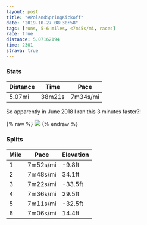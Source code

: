 ```yaml
---
layout: post
title: "#PolandSpringKickoff"
date: "2019-10-27 08:30:58"
tags: [runs, 5-6 miles, <7m45s/mi, races]
race: true
distance: 5.07162194
time: 2301
strava: true
---
```


### Stats

| Distance | Time | Pace |
|----------|------|------|
|5.07mi|38m21s|7m34s/mi|

So apparently in June 2018 I ran this 3 minutes faster?!

{% raw %}
<img src='https://maps.googleapis.com/maps/api/staticmap?maptype=roadmap&path=enc:ikzwFfqobMb@Jr@^l@^d@f@~@xAf@dAlBfCt@jA^^NJX\z@t@RJZDBXD@HHVHN@\EZKZSx@q@FQHORWb@_@TY?GL[bBuDTaAJm@BwACSQs@EKY]OOiDwBcAm@iAk@eAcAq@u@Q[M[Me@E_ABy@BO\}@Ry@Hg@Dg@Es@[wAISOW_@c@aA_@}@WOK[[}@yAgA}CGKQMCMQWwAeAcA_@QEu@A]Dk@N_Ad@i@BaAI_@QYQcA_AYa@]y@]cAc@q@_@]m@Kc@@_@A[Eo@Q}Ag@_AIWG}Aw@m@Qa@UKOYSk@i@y@qAi@k@m@m@aC{Au@Ww@i@yAiAi@u@g@cBKQK}@IgAA_@BOZgB@m@?WIe@GWQi@U]y@i@m@k@iAs@_A{@UCm@i@k@]YMIKiA{@iBmAaDmBMCq@i@SU[WSIw@e@s@q@OCK@{AIQBeBAyAUo@Dw@P_@Xc@b@_@TQDS?c@KuBy@YQg@UaAu@SSU]oA}AyAuBYWWMSGg@CmAPs@?}@Q}BWM@IDMNKTI`@Ez@Dh@BNb@dAn@dAr@fBRl@F^?p@[|AQl@KRq@`Ac@t@CN?Hj@lARr@\vCf@fAlA~AdAx@JJl@b@RH\HXLj@`@PB\JJJfAl@NLd@l@Vb@N^H`@\r@ZX\T\L^Bb@?h@GT@h@Ch@Nd@TRVN^VtAPzARv@Tn@\p@j@|@@LDFXVJPVVNV?HFLn@h@RL\Lp@Ir@@d@CVEf@OZOv@UHGb@Qt@M^@TFv@Z\XZPzAdBn@~@ZZp@vAhAhAJFn@Tb@Jd@C^GRAfBDp@R`@ZBF`@\RVbBbDTTdAnAfA~@z@`Ab@n@r@nAl@~Af@dAT\d@f@`Al@`@Nf@HV?HBr@An@E|@OL?\Eb@AZEt@PlAb@NNTh@Jn@?XD^Nj@Tj@LT`@^`@Vh@V&key=AIzaSyC1MId7bFpkLXNAaYhBSTb8jLyiSqzbDtM&size=800x800&markers=color:yellow|label:S|40.77253,-73.97668&markers=color:green|label:F|40.77390999999999,-73.97601999999998'>
{% endraw %}

### Splits

| Mile | Pace | Elevation |
|------|------|-----------|
|1|7m52s/mi|-9.8ft|
|2|7m48s/mi|34.1ft|
|3|7m22s/mi|-33.5ft|
|4|7m36s/mi|29.5ft|
|5|7m11s/mi|-32.5ft|
|6|7m06s/mi|14.4ft|
